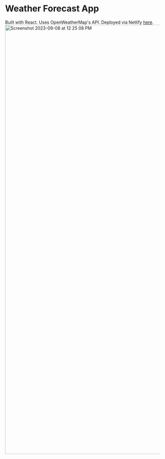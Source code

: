 # Weather Forecast App

Built with React. Uses OpenWeatherMap's API. Deployed via Netlify [here](https://64faecb250aa405b17ad9d75--exquisite-quokka-aff4f6.netlify.app/).
<img width="1393" alt="Screenshot 2023-09-08 at 12 25 08 PM" src="https://github.com/kuldeepNageshwar17/react-weather-app/assets/35416870/c9a7f6ba-65ec-4eb4-9259-4349f955ee65">



